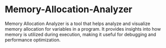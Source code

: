 # Memory-Allocation-Analyzer
Memory Allocation Analyzer is a tool that helps analyze and visualize memory allocation for variables in a program. It provides insights into how memory is utilized during execution, making it useful for debugging and performance optimization.
